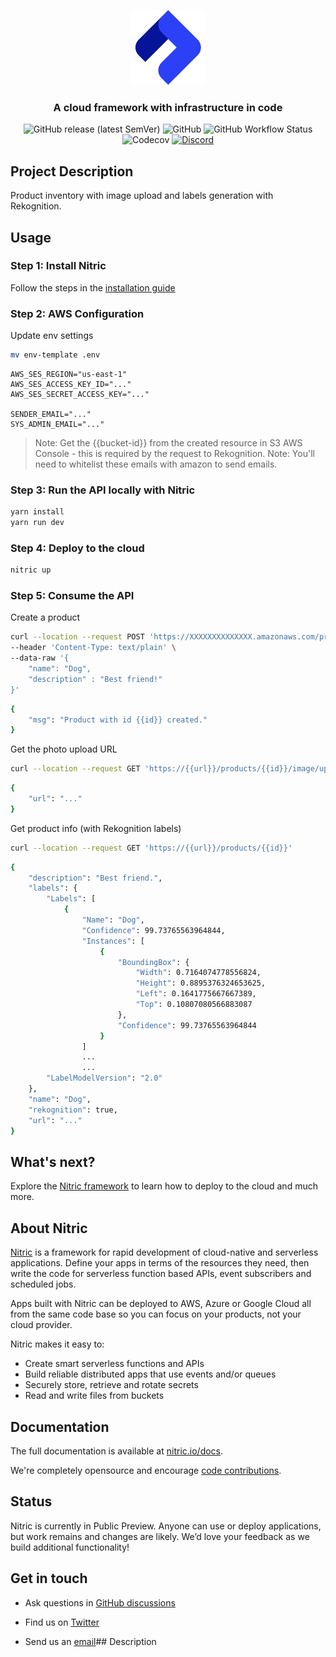 <p align="center">
  <a href="https://nitric.io">
    <img src="https://github.com/nitrictech/nitric/raw/develop/docs/assets/nitric-logo.svg" width="120" alt="Nitric Logo"/>
  </a>
</p>

<h3 align="center">A cloud framework with infrastructure in code</h3>

<p align="center">
  <img alt="GitHub release (latest SemVer)" src="https://img.shields.io/github/v/release/nitrictech/nitric?style=for-the-badge">
  <img alt="GitHub" src="https://img.shields.io/github/license/nitrictech/nitric?style=for-the-badge">
  <img alt="GitHub Workflow Status" src="https://img.shields.io/github/actions/workflow/status/nitrictech/nitric/test.yaml?branch=develop&style=for-the-badge">
  <img alt="Codecov" src="https://img.shields.io/codecov/c/github/nitrictech/nitric?style=for-the-badge">
  <a href="https://discord.gg/Webemece5C"><img alt="Discord" src="https://img.shields.io/discord/955259353043173427?label=discord&style=for-the-badge"></a>
</p>

## Project Description

Product inventory with image upload and labels generation with Rekognition.

## Usage

### Step 1: Install Nitric

Follow the steps in the [installation guide](https://nitric.io/docs/installation)

### Step 2: AWS Configuration

Update env settings

```bash
mv env-template .env
```

```
AWS_SES_REGION="us-east-1"
AWS_SES_ACCESS_KEY_ID="..."
AWS_SES_SECRET_ACCESS_KEY="..."

SENDER_EMAIL="..."
SYS_ADMIN_EMAIL="..."
```

> Note: Get the {{bucket-id}} from the created resource in S3 AWS Console - this is required by the request to Rekognition.
> Note: You'll need to whitelist these emails with amazon to send emails.

### Step 3: Run the API locally with Nitric

```bash
yarn install
yarn run dev
```

### Step 4: Deploy to the cloud

```bash
nitric up
```

### Step 5: Consume the API

Create a product

```bash
curl --location --request POST 'https://XXXXXXXXXXXXXX.amazonaws.com/products' \
--header 'Content-Type: text/plain' \
--data-raw '{
    "name": "Dog",
    "description" : "Best friend!"
}'
```

```bash
{
    "msg": "Product with id {{id}} created."
}
```

Get the photo upload URL

```bash
curl --location --request GET 'https://{{url}}/products/{{id}}/image/upload'
```

```bash
{
    "url": "..."
}
```

Get product info (with Rekognition labels)

```bash
curl --location --request GET 'https://{{url}}/products/{{id}}'
```

```bash
{
    "description": "Best friend.",
    "labels": {
        "Labels": [
            {
                "Name": "Dog",
                "Confidence": 99.73765563964844,
                "Instances": [
                    {
                        "BoundingBox": {
                            "Width": 0.7164074778556824,
                            "Height": 0.8895376324653625,
                            "Left": 0.1641775667667389,
                            "Top": 0.10807080566883087
                        },
                        "Confidence": 99.73765563964844
                    }
                ]
                ...
                ...
        "LabelModelVersion": "2.0"
    },
    "name": "Dog",
    "rekognition": true,
    "url": "..."
}
```

## What's next?

Explore the [Nitric framework](https://nitric.io/docs) to learn how to deploy to the cloud and much more.

## About Nitric

[Nitric](https://nitric.io) is a framework for rapid development of cloud-native and serverless applications. Define your apps in terms of the resources they need, then write the code for serverless function based APIs, event subscribers and scheduled jobs.

Apps built with Nitric can be deployed to AWS, Azure or Google Cloud all from the same code base so you can focus on your products, not your cloud provider.

Nitric makes it easy to:

- Create smart serverless functions and APIs
- Build reliable distributed apps that use events and/or queues
- Securely store, retrieve and rotate secrets
- Read and write files from buckets

## Documentation

The full documentation is available at [nitric.io/docs](https://nitric.io/docs).

We're completely opensource and encourage [code contributions](https://nitric.io/docs/contributions).

## Status

Nitric is currently in Public Preview. Anyone can use or deploy applications, but work remains and changes are likely. We’d love your feedback as we build additional functionality!

## Get in touch

- Ask questions in [GitHub discussions](https://github.com/nitrictech/nitric/discussions)

- Find us on [Twitter](https://twitter.com/nitric_io)

- Send us an [email](mailto:maintainers@nitric.io)## Description
